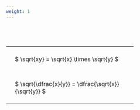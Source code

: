 ```yaml
---
weight: 1
---
```


#  
<br>
<style type="text/css">
#T_28670 th.col_heading {
  text-align: left;
  font-size: 1em;
}
#T_28670 td {
  text-align: left;
  font-size: 1em;
  padding: 1.5em;
}
#T_28670_row0_col0, #T_28670_row1_col0 {
  width: 300px;
  white-space: pre-wrap;
}
</style>
<table id="T_28670">
  <thead>
  </thead>
  <tbody>
    <tr>
      <td id="T_28670_row0_col0" class="data row0 col0" >$ \sqrt{xy} = \sqrt{x} \times \sqrt{y} $</td>
    </tr>
    <tr>
      <td id="T_28670_row1_col0" class="data row1 col0" >$ \sqrt{\dfrac{x}{y}} = \dfrac{\sqrt{x}}{\sqrt{y}} $</td>
    </tr>
  </tbody>
</table>
